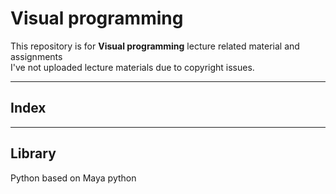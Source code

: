 # Visual programming

This repository is for **Visual programming** lecture related material and assignments  
I've not uploaded lecture materials due to copyright issues.  

---
## Index


---

## Library
Python based on Maya python  
